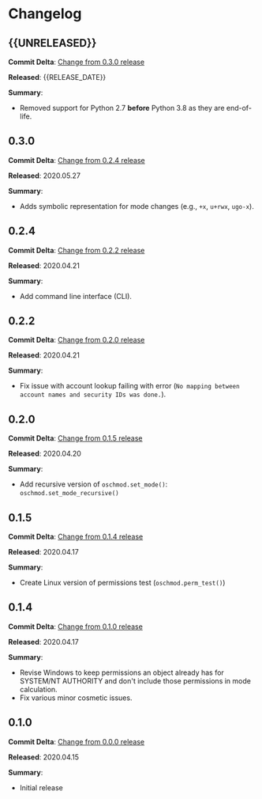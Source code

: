 # Changelog

## {{UNRELEASED}}

**Commit Delta**: [Change from 0.3.0 release](https://github.com/YakDriver/oschmod/compare/0.3.0...{{UNRELEASED}})

**Released**: {{RELEASE_DATE}}

**Summary**:

- Removed support for Python 2.7 **before** Python 3.8 as they are end-of-life.

## 0.3.0

**Commit Delta**: [Change from 0.2.4 release](https://github.com/YakDriver/oschmod/compare/0.2.4...0.3.0)

**Released**: 2020.05.27

**Summary**:

- Adds symbolic representation for mode changes (e.g., `+x`, `u+rwx`, `ugo-x`).

## 0.2.4

**Commit Delta**: [Change from 0.2.2 release](https://github.com/YakDriver/oschmod/compare/0.2.2...0.2.4)

**Released**: 2020.04.21

**Summary**:

- Add command line interface (CLI).

## 0.2.2

**Commit Delta**: [Change from 0.2.0 release](https://github.com/YakDriver/oschmod/compare/0.2.0...0.2.2)

**Released**: 2020.04.21

**Summary**:

- Fix issue with account lookup failing with error (`No mapping between account names and security IDs was done.`).

## 0.2.0

**Commit Delta**: [Change from 0.1.5 release](https://github.com/YakDriver/oschmod/compare/0.1.5...0.2.0)

**Released**: 2020.04.20

**Summary**:

- Add recursive version of `oschmod.set_mode()`: `oschmod.set_mode_recursive()`

## 0.1.5

**Commit Delta**: [Change from 0.1.4 release](https://github.com/YakDriver/oschmod/compare/0.1.4...0.1.5)

**Released**: 2020.04.17

**Summary**:

- Create Linux version of permissions test (`oschmod.perm_test()`)

## 0.1.4

**Commit Delta**: [Change from 0.1.0 release](https://github.com/YakDriver/oschmod/compare/0.1.0...0.1.4)

**Released**: 2020.04.17

**Summary**:

- Revise Windows to keep permissions an object already has for SYSTEM/NT AUTHORITY and don't include those permissions in mode calculation.
- Fix various minor cosmetic issues.

## 0.1.0

**Commit Delta**: [Change from 0.0.0 release](https://github.com/YakDriver/oschmod/compare/0.0.0...0.1.0)

**Released**: 2020.04.15

**Summary**:

- Initial release
